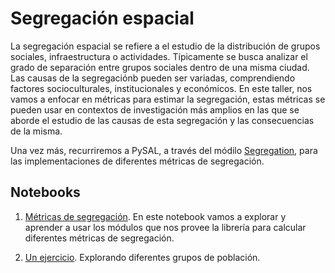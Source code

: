 # Segregación espacial 

La segregación espacial se refiere a el estudio de la distribución de grupos sociales, infraestructura o actividades. Típicamente se busca analizar el grado de separación entre grupos sociales dentro de una misma ciudad. Las causas de la segregaciónb pueden ser variadas, comprendiendo factores socioculturales, institucionales y económicos. En este taller, nos vamos a enfocar en métricas para estimar la segregación, estas métricas se pueden usar en contextos de investigación más amplios en las que se aborde el estudio de las causas de esta segregación y las consecuencias de la misma.

Una vez más, recurriremos a PySAL, a través del módilo [Segregation](https://github.com/pysal/segregation), para las implementaciones de diferentes métricas de segregación. 

## Notebooks

1. [Métricas de segregación](./metricas.html). En este notebook vamos a explorar y aprender a usar los módulos que nos provee la librería para calcular diferentes métricas de segregación.  

2. [Un ejercicio](./Explorando_poblacion_indigena.html). Explorando diferentes grupos de población.
